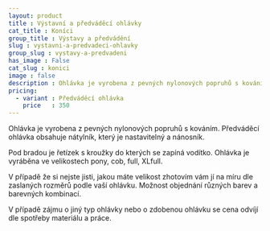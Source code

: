 ```yaml
---
layout: product
title : Výstavní a předváděcí ohlávky
cat_title : Koníci
group_title : Výstavy a předvádění
slug : vystavni-a-predvadeci-ohlavky
group_slug : vystavy-a-predvadeni
has_image : False
cat_slug : konici
image : false
description : Ohlávka je vyrobena z pevných nylonových popruhů s kováním.Předváděcí ohlávka obsahuje nátylník, který je nastavitelný a nánosník.
pricing:
  - variant : Předváděcí ohlávka
    price   : 350
---
```


Ohlávka je vyrobena z pevných nylonových popruhů s kováním.
Předváděcí ohlávka obsahuje nátylník, který je nastavitelný a nánosník.

Pod bradou je řetízek s kroužky do kterých se zapíná vodítko.
Ohlávka je vyráběna ve velikostech pony, cob, full, XLfull. 

V případě že si nejste jisti, jakou máte velikost zhotovím vám jí na míru dle zaslaných rozměrů podle vaší ohlávku. 
Možnost objednání různých barev a barevných kombinací.

V případě zájmu o jiný typ ohlávky nebo o zdobenou ohlávku se cena odvíjí dle spotřeby materiálu a práce.

